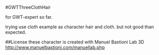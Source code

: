 #GWTThreeClothHair

for GWT-expert so far.

trying use cloth example  as character hair and cloth.
but not good than expected.

##License
these character is created with Manuel Bastioni Lab 3D 
http://www.manuelbastioni.com/manuellab.php

